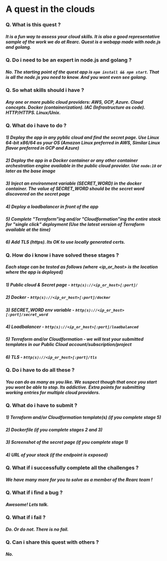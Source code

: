 # A quest in the clouds

### Q. What is this quest ?
#####  It is a fun way to assess your cloud skills. It is also a good representative sample of the work we do at Rearc. Quest is a webapp made with node.js and golang.

### Q. Do i need to be an expert in node.js and golang ?
#####  No. The starting point of the quest app is `npm install && npm start`. That is all the node.js you need to know. And you wont even see golang.

### Q. So what skills should i have ?
#####  Any one or more public cloud providers: AWS, GCP, Azure. Cloud concepts. Docker (containerization). IAC (Infrastructure as code). HTTP/HTTPS. Linux/Unix.

### Q. What do i have to do ?
#####   1) Deploy the app in any pyblic cloud and find the secret page. Use Linux 64-bit x86/64 as your OS (Amazon Linux preferred in AWS, Similar Linux flavor preferred in GCP and Azure)
#####   2) Deploy the app in a Docker container or any other container orchestration engine available in the public cloud provider. Use `node:10` or later as the base image
#####   3) Inject an environment variable (SECRET_WORD) in the docker container. The value of SECRET_WORD should be the secret word discovered on the secret page
#####   4) Deploy a loadbalancer in front of the app
#####   5) Complete "Terraform"ing and/or "Cloudformation"ing the entire stack for "single click" deployment (Use the latest version of Terraform available at the time)
#####   6) Add TLS (https). Its OK to use locally generated certs.

### Q. How do i know i have solved these stages ?
#####  Each stage can be tested as follows (where <ip_or_host> is the location where the app is deployed) 
#####   1) Public cloud & Secret page - `http(s)://<ip_or_host>[:port]/`
#####   2) Docker - `http(s)://<ip_or_host>[:port]/docker`
#####   3) SECRET_WORD env variable - `http(s)://<ip_or_host>[:port]/secret_word`
#####   4) Loadbalancer - `http(s)://<ip_or_host>[:port]/loadbalanced`
#####   5) Terraform and/or Cloudformation - we will test your submitted templates in our Public Cloud account/subscription/project
#####   6) TLS - `http(s)://<ip_or_host>[:port]/tls`

### Q. Do i have to do all these ?
#####  You can do as many as you like. We suspect though that once you start you wont be able to stop. Its addictive. Extra points for submitting working entries for multiple cloud providers.

### Q. What do i have to submit ?
#####   1) Terraform and/or Cloudformation template(s) (if you complete stage 5)
#####   2) Dockerfile (if you complete stages 2 and 3)
#####   3) Screenshot of the secret page (if you complete stage 1)
#####   4) URL of your stack (if the endpoint is exposed)

### Q. What if i successfully complete all the challenges ?
#####  We have many more for you to solve as a member of the Rearc team !

### Q. What if i find a bug ?
#####  Awesome! Lets talk.

### Q. What if i fail ?
#####  Do. Or do not. There is no fail.

### Q. Can i share this quest with others ?
##### No.
